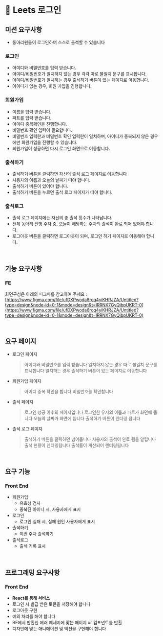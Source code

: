 # 🥸 Leets 로그인

## 미션 요구사항

- 동아리원들이 로그인하여 스스로 출석할 수 있습니다

### 로그인

- 아이디와 비밀번호를 입력 받습니다.
- 아이디/비밀번호가 일치하지 않는 경우 각각 따로 불일치 문구를 표시합니다.
- 아이디/비밀번호가 일치하는 경우 출석하기 버튼이 있는 페이지로 이동합니다.
- 아이디가 없는 경우, 회원 가입을 진행합니다.

### 회원가입

- 이름을 입력 받습니다.
- 파트를 입력 받습니다.
- 아이디 중복확인을 진행합니다.
- 비밀번호 확인 입력이 필요합니다.
- 비밀번호 입력란과 비밀번호 확인 입력란이 일치하며, 아이디가 중복되지 않은 경우에만 회원가입을 진행할 수 있습니다.
- 회원가입이 성공하면 다시 로그인 화면으로 이동합니다.

### 출석하기

- 출석하기 버튼을 클릭하면 자신의 출석 로그 페이지로 이동합니다
- 사용자의 이름과 오늘의 날짜가 떠야 합니다.
- 출석하기 버튼이 있어야 합니다.
- 출석하기 버튼을 누르면 출석 로그 페이지가 떠야 합니다.

### 출석로그

- 출석 로그 페이지에는 자신의 총 출석 횟수가 나타납니다.
- 전체 동아리 진행 주차 중, 오늘이 해당하는 주차의 출석이 완료 되어 있어야 합니다.
- 로그아웃 버튼을 클릭하면 로그아웃이 되며, 로그인 하기 페이지로 이동해야 합니다.

</br>

## 기능 요구사항

### FE

화면구성은 아래의 피그마를 참고하여 주세요 :
[https://www.figma.com/file/ufDXPwoda6rcq4yiKHRJZA/Untitled?type=design&node-id=0-1&mode=design&t=lRRNX7GyQibpUKRT-0](https://www.figma.com/file/ufDXPwoda6rcq4yiKHRJZA/Untitled?type=design&node-id=0-1&mode=design&t=lRRNX7GyQibpUKRT-0)

</br>

## 요구 페이지

- 로그인 페이지

  > 아이디와 비밀번호를 입력 받습니다
  > 일치하지 않는 경우 따로 불일치 문구를 표시합니다
  > 일치하는 경우 출석하기 버튼이 있는 페이지로 이동합니다

- 회원가입 페이지

  > 아이디 중복 확인을 합니다
  > 비밀번호를 확인합니다

- 출석 페이지

  > 로그인 성공 이후의 페이지입니다
  > 로그인한 유저의 이름과 파트가 화면에 뜹니다
  > 오늘의 날짜가 화면에 뜹니다
  > 출석하기 버튼이 렌더링 됩니다

- 출석 로그 페이지
  > 출석하기 버튼을 클릭하면 넘어옵니다
  > 사용자의 출석이 완료 됨을 알립니다
  > 출석 현황이 렌더링됩니다
  > 출석률이 계산되어 렌더링됩니다

</br>

## 요구 기능

### Front End

- 회원가입
  - 유효성 검사
  - 중복된 아이디 시, 사용자에게 표시
- 로그인
  - 로그인 실패 시, 실패 원인 사용자에게 표시
- 출석하기
  - 이번 주차 출석하기
- 출석로그
  - 출석 기록 표시

</br>

## 프로그래밍 요구사항

### Front End

- **React를 통해 서비스**
- 로그인 시 발급 받은 토큰을 저장해야 합니다
- 로그아웃 구현
- 예외 처리를 해야 합니다
- BE에서 반환한 에러 메세지에 맞는 페이지 or 컴포넌트를 반환
- 디자인에 맞는 애니메이션 및 액션을 구현해야 합니다
